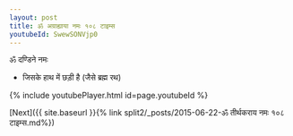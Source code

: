 ```yaml
---
layout: post
title: ॐ अग्राह्याया नमः १०८ टाइम्स
youtubeId: SwewSONVjp0
---
```

 
 
 ॐ दण्डिने नमः  
 
 -  जिसके हाथ में छड़ी है (जैसे ब्रह्म रथ) 
 
  
 
  
 
 
 
 
 
 


{% include youtubePlayer.html id=page.youtubeId %}
 
[Next]({{ site.baseurl }}{% link  split2/_posts/2015-06-22-ॐ तीर्थकराय नमः १०८ टाइम्स.md%})
 
